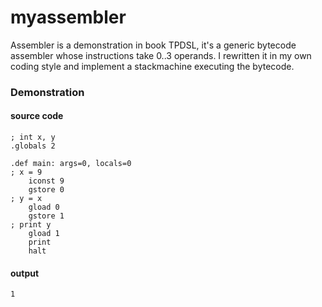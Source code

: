 #	myassembler

Assembler is a demonstration in book TPDSL, it's a generic bytecode assembler whose instructions take 0..3 operands.
I rewritten it in my own coding style and implement a stackmachine executing the bytecode.


###	Demonstration

####	source code
	; int x, y	
	.globals 2 

	.def main: args=0, locals=0
	; x = 9
		iconst 9
		gstore 0
	; y = x
		gload 0
		gstore 1
	; print y
		gload 1
		print 
		halt

####	output
	1
	